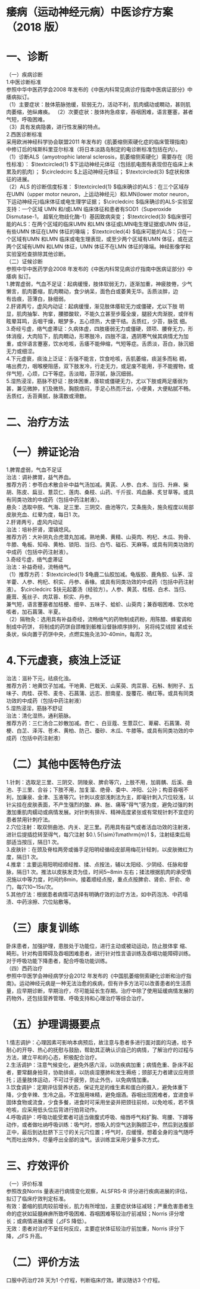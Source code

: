 # 痿病（运动神经元病）中医诊疗方案 （2018 版）  
# 一、诊断  
（一）疾病诊断  
1.中医诊断标准  
参照中华中医药学会2008 年发布的《中医内科常见病诊疗指南中医病证部分》中痿病拟订。  
（1）主要症状：肢体筋脉弛缓，软弱无力，活动不利，肌肉蠕动或瞤动，甚则肌肉萎缩，弛纵瘫痪。 （2）次要症状：肢体拘急痉挛，吞咽困难，语言蹇塞，甚者气短，呼吸困难。  
（3）具有发病隐袭，进行性发展的特点。  
2.西医诊断标准  
采用欧洲神经科学协会联盟2011 年发布的《肌萎缩侧索硬化症的临床管理指南》中修订后的埃斯科里亚尔标准（将日本淡路岛制定的电诊断标准包括在内）。  
（1）诊断ALS（amyotrophic lateral sclerosis，肌萎缩侧索硬化）需要存在（阳性标准）： $\textcircled{1} $下运动神经元体征（包括肌电图有表现但在临床上未累及的肌肉）； $\circledcirc $上运动神经元体征； $\textcircled{3} $症状和体征的进展。  
（2）ALS 的诊断信度标准： $\textcircled{1} $临床确诊的ALS：在三个区域存在UMN（upper motor neuron，上运动神经元）和LMN(lower motor neuron，下运动神经元)临床体征或电生理学证据； $\circledcirc $临床确诊的ALS-实验室支持：一个区域 UMN 和/或LMN 临床体征和患者有SOD1（Superoxide Dismutase-1， 超氧化物歧化酶-1）基因致病突变； $\textcircled{3} $临床很可能的ALS：在两个区域的临床UMN 和LMN 体征或LMN电生理证据或UMN 体征，有些UMN 体征在LMN 体征的喙端； $\textcircled{4} $临床可能的ALS：只在一个区域有UMN 和LMN 临床或电生理表现，或至少两个区域有UMN 体征，或在这两个区域有UMN 和LMN 体征，UMN 体征不在LMN 体征的喙端。神经影像学和实验室检查排除其他诊断。  
（二）证候诊断  
参照中华中医药学会2008 年发布的《中医内科常见病诊疗指南中医病证部分》中痿病 拟订。  
1.脾胃虚弱，气血不足证：起病缓慢，肢体软弱无力，逐渐加重，神疲肢倦，少气懒言，肌肉萎缩，肌肉瞤动，食少纳呆，面色白或萎黄无华。舌质淡胖，边  
有齿痕，苔薄白，脉细弱。  
2.肝肾两亏，虚风内动证：起病缓慢，渐见肢体痿软无力或僵硬，尤以下肢 明显，肌肉抽掣、拘挛，腰膝酸软，不能久立甚至步履全废，腿胫大肉渐脱，或伴有眩晕耳鸣，舌咽干燥，眠梦多，五心烦热，大便干结。舌质红，少苔，脉弦 细。  
3.奇经亏虚，络气虚滞证：久病体虚，四肢痿弱无力或僵硬，颈项、腰脊无力，形体消瘦，大肉陷下，肌肉瞤动，形寒肢冷，四肢不温，遇阴寒气候其病情尤为加重，或伴语言蹇塞，饮水呛咳，舌痿不能伸缩，气短等症。舌质淡，苔白，脉沉细无力或细涩。  
4.下元虚衰，痰浊上泛证：舌强不能言，饮食呛咳，舌肌萎缩，痰涎多而粘 稠，咯出费力，咽喉梗阻感，双下肢发冷，行走无力，或足废不能用，手不能握物，或伴气短，心烦，口干等症。舌淡暗，苔浮腻，脉沉细弱。  
5.湿热浸淫，筋脉不舒证：肢体困重，痿软或僵硬无力，尤以下肢或两足痿弱为甚，兼见微肿，扪及微热，胸脘痞闷，手足心热而汗出，小便黄，大便粘腻不畅。舌质红，舌苔黄腻，脉濡数或滑数。  
# 二、治疗方法  
# （一）辨证论治  
1.脾胃虚弱，气血不足证  
治法：调补脾胃，益气养血。  
推荐方药：参苓白术散合补中益气汤加减。黄芪、人参、白术、当归、升麻、柴胡、陈皮、扁豆、薏苡仁、莲肉、桑枝、山药、千斤拔、鸡血藤、炙甘草等。或具有同类功效的中成药（包括中药注射液）。  
悬灸：选取中脘、气海、足三里、三阴交、曲池等穴，艾条施灸，施灸程度以局部皮肤充血、红晕为度，每日1 次。  
2.肝肾两亏，虚风内动证  
治法：培补肝肾，潜镇熄风。  
推荐方药：大补阴丸合虎潜丸加减。熟地黄、黄精、山萸肉、枸杞、木瓜、狗骨、牛膝、龟板、知母、黄柏、锁阳、当归、白芍、磁石、天麻等。或具有同类功效的中成药（包括中药注射液）。  
3.奇经亏虚，络气虚滞证  
治法：补益奇经，流畅络气。  
（1）推荐方药： $\textcircled{1} $龟鹿二仙胶加减。龟版胶、鹿角胶、仙茅、淫羊藿、人参、枸杞、枳实、丹参、香椽。或具有同类功效的中成药（包括中药注射液）。 $\circledcirc $扶元起萎汤（经验方）。人参、黄芪、桂枝、白术、当归、鹿茸、菟丝子、肉苁蓉、枳实、丹参。  
兼气短，语言蹇塞者加桔梗、细辛、五味子、蛤蚧、山萸肉；兼吞咽困难、饮水呛咳者，加石菖蒲、半夏。  
（2）隔物灸：选用具有补益奇经，流畅络气的药物制成药粉，用陈醋、蜂蜜调和制成中药饼， 将制成的药饼自颈椎到骶椎沿督脉顺序排列， 另将纯艾绒捏 紧成长条状，纵向置于药饼中央，点燃实施灸法30-40min，每周2 次。  
# 4.下元虚衰，痰浊上泛证  
治法：滋补下元，祛痰化浊。  
推荐方药：地黄饮子加减。干地黄、巴戟天、山茱萸、肉苁蓉、石斛、制附子、五味子、肉桂、茯苓、麦冬、石菖蒲、远志、胆南星、旋覆花、橘红等。或具有同类功效的中成药（包括中药注射液）  
5.湿热浸淫，筋脉不舒证  
治法：清化湿热，通利筋脉。  
推荐方药：三仁汤合二妙散加减。杏仁 、白豆蔻、生薏苡仁、萆薢、石菖蒲、荷梗、白芷、泽泻、苍术、黄柏、防己、蚕砂、木瓜、牛膝等。或具有同类功效的中成药（包括中药注射液）  
# （二）其他中医特色疗法  
1.针刺：选取足三里、三阴交、阴陵泉、脾俞等穴，上肢不用，加肩髃、后溪、曲池、手三里、合谷；下肢不用，加复溜、绝骨、委中、冲阳、公孙；构音吞咽不利，加廉泉、金津、玉液等穴。针刺以皮部浅刺法为主，即毫针刺入穴位较浅，以针尖挂在皮肤表面，不产生强烈的酸、麻、胀、痛等“得气”感为度，避免过强的刺激加重肌肉蠕动或病情发展。对针刺有排斥、精神高度紧张或有常规针刺不宜症的患者禁用针刺疗法。  
2.穴位注射：取双侧曲池、内关、足三里。药用具有益气或者活血功效的注射液，进针后提插捻转至得气，每穴注射 $0.\ 5{\sim}1\mathrm{m}1 $，注射结束后局部适当按压，隔日1 次。  
3.皮肤针：在颈及脊柱两旁或循手足阳明经循经皮部用梅花针轻刺，以皮肤微红为度，隔日1 次。  
4.推拿：主要运用阳明经顺经推、揉、点按法，辅以太阳经、少阴经、任脉和督脉，隔日1 次。推法以皮肤发烫为佳，时间5\~8min 左右；揉法根据肌肉的承受情况施以中等力度，时间约8min，接着顺经点按，重点点按脾俞、肾俞、肝俞、命门，每穴10\~15s/次。  
5.其他疗法：根据患者病情可选择有明确疗效的治疗方法，如中药泡洗、中药塌渍、中药涂擦、穴位贴敷等。  
# （三）康复训练  
卧床患者，加强护理，患肢处于功能位，进行主动或被动运动，防止肢体挛 缩、畸形。针对构音障碍及吞咽困难患者，进行针对性言语训练及吞咽功能障碍训练。对于呼吸功能下降患者，配合呼吸功能训练。  
（四）西药治疗  
参照中华医学会神经病学分会2012 年发布的《中国肌萎缩侧索硬化诊断和治疗指南》。运动神经元病是一种无法治愈的疾病，但有许多方法可以改善患者的生活质量，应早期诊断，早期治疗，尽可能延长生存期。治疗中除了使用延缓病情发展的药物外，还包括营养管理、呼吸支持和心理治疗等综合治疗。  
# （五）护理调摄要点  
1.情志调护：心理因素可影响本病预后，故注意与患者多进行面对面的沟通，给予耐心的开导、热心的抚慰与鼓励，帮助其正确认识自己的病情，了解治疗的过程与方法，建立平和的心态，积极配合治疗。  
2.生活调护：注意气候变化，避免外感六淫，以防疾病加重；病情危重、卧床不起者，要常翻身拍背，协助排痰，以防痰湿壅肺和发生褥疮；颈部无力者建议应用颈托；适量肢体运动，不可过于疲劳，防止外伤，以免病情加重。  
3.饮食调护：定期评估营养状态，保证充足的维生素和蛋白的摄入，避免体重下降，少食辛辣、生冷之品，不宜服用味精，避免烟酒。吞咽出现困难者，宜进食半固体食物或流食，少食多餐，进食时可采用坐姿并把颈往前倾，以免呛咳，若不慎呛咳，应采用低头位后背进行拍背动作。  
4.呼吸调护：呼吸功能受累者可适当做腹式呼吸、缩唇呼气和扩胸、弯腰、下蹲等动作，或者做吐纳呼吸训练：吸气时，想吸入的空气达到胸腔正中，然后到达腹部正中，最后到达肚脐下三寸的关元穴位置；呼气时，应缓慢，想着全身的浊气随呼气而吐出体外，尽量呼出全部的浊气。该训练宜采用少量多次方式。  
# 三、疗效评价  
（一）评价标准  
参照改良Norris 量表进行病情变化观察，ALSFRS-R 评分进行疾病进展的评估，拟订了临床疗效判定标准。  
有效：萎缩的肌肉较前增长，肌力有所增加，主要症状体征减轻；严重危害患者生命的症状如延髓麻痹所致呼吸困难、吞咽困难等较治疗前减轻；Norris 评分增长；或病情进展减慢（⊿FS 降低）。  
无效：患者对治疗不呈任何反应，主要症状体征较治疗前加重，Norris 评分下降，⊿FS 升高。  
# （二）评价方法  
口服中药治疗28 天为1 个疗程，判断临床疗效。建议随访3 个疗程。  
